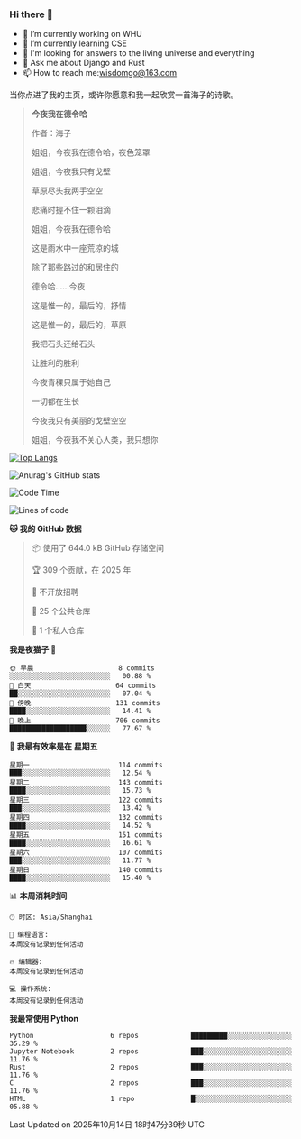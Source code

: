 ### Hi there 👋



- 🔭 I’m currently working on WHU
- 🌱 I’m currently learning CSE
- 🤔 I'm looking for answers to the living universe and everything
- 💬 Ask me about Django and Rust
- 📫 How to reach me:wisdomgo@163.com

当你点进了我的主页，或许你愿意和我一起欣赏一首海子的诗歌。

>**今夜我在德令哈**
>
>作者：海子
>
>姐姐，今夜我在德令哈，夜色笼罩
>
>姐姐，今夜我只有戈壁
>
>草原尽头我两手空空
>
>悲痛时握不住一颗泪滴
>
>姐姐，今夜我在德令哈
>
>这是雨水中一座荒凉的城
>
>除了那些路过的和居住的
>
>德令哈......今夜
>
>这是惟一的，最后的，抒情
>
>这是惟一的，最后的，草原
>
>我把石头还给石头
>
>让胜利的胜利
>
>今夜青稞只属于她自己
>
>一切都在生长
>
>今夜我只有美丽的戈壁空空
>
>姐姐，今夜我不关心人类，我只想你



[![Top Langs](https://github-readme-stats.vercel.app/api/top-langs/?username=wisdomgo&theme=onedark)](https://github.com/anuraghazra/github-readme-stats)

![Anurag's GitHub stats](https://github-readme-stats.vercel.app/api?username=wisdomgo&hide=contribs,stars&theme=synthwave)

<!--START_SECTION:waka-->
![Code Time](http://img.shields.io/badge/Code%20Time-488%20hrs%2033%20mins-blue)

![Lines of code](https://img.shields.io/badge/%E4%BB%8E%E3%80%8CHello%20World%E3%80%8D%E8%B5%B7%E6%88%91%E5%B7%B2%E7%BB%8F%E5%86%99%E4%BA%86-3.5%20million%20%E8%A1%8C%E4%BB%A3%E7%A0%81-blue)

**🐱 我的 GitHub 数据** 

> 📦  使用了 644.0 kB GitHub 存储空间 
 > 
> 🏆 309 个贡献，在 2025 年
 > 
> 🚫 不开放招聘
 > 
> 📜 25 个公共仓库 
 > 
> 🔑 1 个私人仓库 
 > 
**我是夜猫子 🦉** 

```text
🌞 早晨                     8 commits           ░░░░░░░░░░░░░░░░░░░░░░░░░   00.88 % 
🌆 白天                     64 commits          ██░░░░░░░░░░░░░░░░░░░░░░░   07.04 % 
🌃 傍晚                     131 commits         ████░░░░░░░░░░░░░░░░░░░░░   14.41 % 
🌙 晚上                     706 commits         ███████████████████░░░░░░   77.67 % 
```
📅 **我最有效率是在 星期五** 

```text
星期一                      114 commits         ███░░░░░░░░░░░░░░░░░░░░░░   12.54 % 
星期二                      143 commits         ████░░░░░░░░░░░░░░░░░░░░░   15.73 % 
星期三                      122 commits         ███░░░░░░░░░░░░░░░░░░░░░░   13.42 % 
星期四                      132 commits         ████░░░░░░░░░░░░░░░░░░░░░   14.52 % 
星期五                      151 commits         ████░░░░░░░░░░░░░░░░░░░░░   16.61 % 
星期六                      107 commits         ███░░░░░░░░░░░░░░░░░░░░░░   11.77 % 
星期日                      140 commits         ████░░░░░░░░░░░░░░░░░░░░░   15.40 % 
```


📊 **本周消耗时间** 

```text
🕑︎ 时区: Asia/Shanghai

💬 编程语言: 
本周没有记录到任何活动

🔥 编辑器: 
本周没有记录到任何活动

💻 操作系统: 
本周没有记录到任何活动
```

**我最常使用 Python** 

```text
Python                   6 repos             █████████░░░░░░░░░░░░░░░░   35.29 % 
Jupyter Notebook         2 repos             ███░░░░░░░░░░░░░░░░░░░░░░   11.76 % 
Rust                     2 repos             ███░░░░░░░░░░░░░░░░░░░░░░   11.76 % 
C                        2 repos             ███░░░░░░░░░░░░░░░░░░░░░░   11.76 % 
HTML                     1 repo              █░░░░░░░░░░░░░░░░░░░░░░░░   05.88 % 
```




 Last Updated on 2025年10月14日 18时47分39秒 UTC
<!--END_SECTION:waka-->
